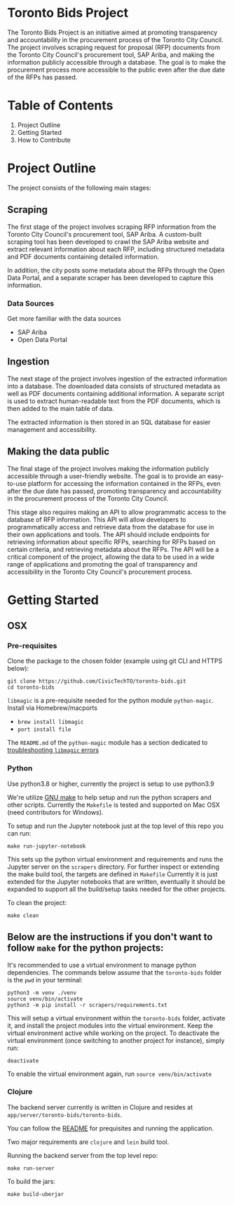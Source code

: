 # Toronto Bids Project

The Toronto Bids Project is an initiative aimed at promoting transparency and accountability in the procurement process of the Toronto City Council. The project involves scraping request for proposal (RFP) documents from the Toronto City Council's procurement tool, SAP Ariba, and making the information publicly accessible through a database. The goal is to make the procurement process more accessible to the public even after the due date of the RFPs has passed.

# Table of Contents
1. Project Outline
2. Getting Started
3. How to Contribute

# Project Outline

The project consists of the following main stages:

## Scraping

The first stage of the project involves scraping RFP information from the Toronto City Council's procurement tool, SAP Ariba. A custom-built scraping tool has been developed to crawl the SAP Ariba website and extract relevant information about each RFP, including structured metadata and PDF documents containing detailed information.

In addition, the city posts some metadata about the RFPs through the Open Data Portal, and a separate scraper has been developed to capture this information.

### Data Sources
Get more familiar with the data sources
* SAP Ariba
* Open Data Portal

## Ingestion

The next stage of the project involves ingestion of the extracted information into a database. The downloaded data consists of structured metadata as well as PDF documents containing additional information. A separate script is used to extract human-readable text from the PDF documents, which is then added to the main table of data.

The extracted information is then stored in an SQL database for easier management and accessibility.
## Making the data public

The final stage of the project involves making the information publicly accessible through a user-friendly website. The goal is to provide an easy-to-use platform for accessing the information contained in the RFPs, even after the due date has passed, promoting transparency and accountability in the procurement process of the Toronto City Council.

This stage also requires making an API to allow programmatic access to the database of RFP information. This API will allow developers to programmatically access and retrieve data from the database for use in their own applications and tools. The API should include endpoints for retrieving information about specific RFPs, searching for RFPs based on certain criteria, and retrieving metadata about the RFPs. The API will be a critical component of the project, allowing the data to be used in a wide range of applications and promoting the goal of transparency and accessibility in the Toronto City Council's procurement process.

# Getting Started

## OSX

### Pre-requisites

Clone the package to the chosen folder (example using git CLI and HTTPS below):

```
git clone https://github.com/CivicTechTO/toronto-bids.git
cd toronto-bids
```

`libmagic` is a pre-requisite needed for the python module `python-magic`. Install via Homebrew/macports

* `brew install libmagic`
* `port install file`

The `README.md` of the `python-magic` module has a section dedicated to [troubleshooting `libmagic` errors](https://github.com/ahupp/python-magic#troubleshooting)

### Python

Use python3.8 or higher, currently the project is setup to use python3.9

We're utilize [GNU make](https://www.gnu.org/software/make/) to help setup and run the python scrapers and other scripts. Currently the `Makefile` is tested and supported on Mac OSX (need contributors for Windows).

To setup and run the Jupyter notebook just at the top level of this repo you can run:
```shell
make run-jupyter-notebook
```

This sets up the python virtual environment and requirements and runs the Jupyter server on the `scrapers` directory.
For further inspect or extending the make build tool, the targets are defined in `Makefile`
Currently it is just extended for the Jupyter notebooks that are written, eventually it should be expanded to support all the build/setup tasks needed for the other projects.

To clean the project:
```shell
make clean
```

Below are the instructions if you don't want to follow `make` for the python projects:
---
It's recommended to use a virtual environment to manage python dependencies. The commands below assume that the `toronto-bids` folder is the `pwd` in your terminal:
```shell
python3 -m venv ./venv
source venv/bin/activate
python3 -m pip install -r scrapers/requirements.txt
```

This will setup a virtual environment within the `toronto-bids` folder, activate it, and install the project modules into the virtual environment. Keep the virtual environment active while working on the project. To deactivate the virtual environment (once switching to another project for instance), simply run:

```shell
deactivate
```

To enable the virtual environment again, run `source venv/bin/activate`

### Clojure

The backend server currently is written in Clojure and resides at `app/server/toronto-bids/toronto-bids`.

You can follow the [README](app/server/toronto-bids/toronto-bids/README.md) for prequisites and running the application.

Two major requirements are `clojure` and `lein` build tool.

Running the backend server from the top level repo:
```shell
make run-server
```

To build the jars:
```shell
make build-uberjar
```

